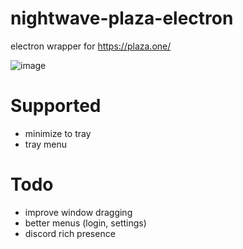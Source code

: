 # nightwave-plaza-electron

electron wrapper for https://plaza.one/

![image](https://github.com/jjoshm/nightwave-plaza-electron/assets/39901876/c2a69fbe-4647-4f47-a115-f79737b0c28a)


# Supported
- minimize to tray
- tray menu

# Todo
- improve window dragging 
- better menus (login, settings)
- discord rich presence
